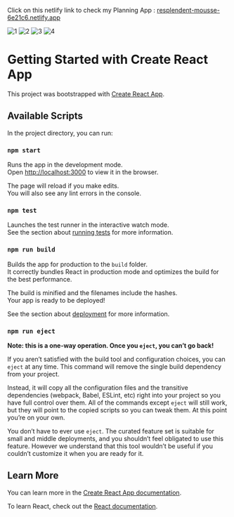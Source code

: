 Click on this netlify link to check my Planning App : [resplendent-mousse-6e21c6.netlify.app](https://64d2a765f4ccb70959d81ec8--resplendent-mousse-6e21c6.netlify.app/)

![1](https://github.com/Anko21/to-do-list/assets/117990932/3f05736f-edef-4039-a910-b4f646b6e79c)
![2](https://github.com/Anko21/to-do-list/assets/117990932/f5dca4cd-3b2d-4eff-964c-a0c5c1400a7b)
![3](https://github.com/Anko21/to-do-list/assets/117990932/fa5e4e51-b357-412b-92f3-5f885f33b049)
![4](https://github.com/Anko21/to-do-list/assets/117990932/91f89e90-e6e5-460a-9232-31ccf0bacf9f)



# Getting Started with Create React App

This project was bootstrapped with [Create React App](https://github.com/facebook/create-react-app).

## Available Scripts

In the project directory, you can run:

### `npm start`

Runs the app in the development mode.\
Open [http://localhost:3000](http://localhost:3000) to view it in the browser.

The page will reload if you make edits.\
You will also see any lint errors in the console.

### `npm test`

Launches the test runner in the interactive watch mode.\
See the section about [running tests](https://facebook.github.io/create-react-app/docs/running-tests) for more information.

### `npm run build`

Builds the app for production to the `build` folder.\
It correctly bundles React in production mode and optimizes the build for the best performance.

The build is minified and the filenames include the hashes.\
Your app is ready to be deployed!

See the section about [deployment](https://facebook.github.io/create-react-app/docs/deployment) for more information.

### `npm run eject`

**Note: this is a one-way operation. Once you `eject`, you can’t go back!**

If you aren’t satisfied with the build tool and configuration choices, you can `eject` at any time. This command will remove the single build dependency from your project.

Instead, it will copy all the configuration files and the transitive dependencies (webpack, Babel, ESLint, etc) right into your project so you have full control over them. All of the commands except `eject` will still work, but they will point to the copied scripts so you can tweak them. At this point you’re on your own.

You don’t have to ever use `eject`. The curated feature set is suitable for small and middle deployments, and you shouldn’t feel obligated to use this feature. However we understand that this tool wouldn’t be useful if you couldn’t customize it when you are ready for it.

## Learn More

You can learn more in the [Create React App documentation](https://facebook.github.io/create-react-app/docs/getting-started).

To learn React, check out the [React documentation](https://reactjs.org/).

